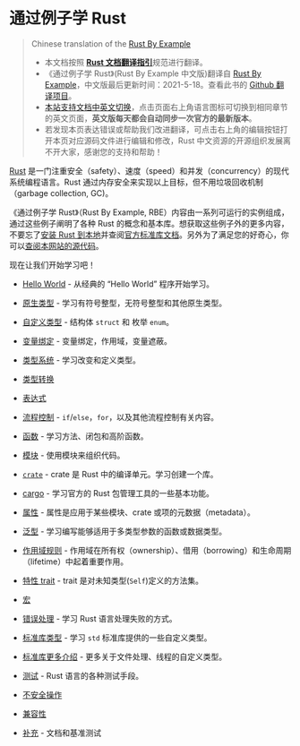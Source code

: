 # 通过例子学 Rust

> Chinese translation of the [Rust By Example][website]
>
> - 本文档按照 [**Rust 文档翻译指引**](https://rustwiki.org/zh-CN/rust-wiki/translate/rust-translation-guide.html)规范进行翻译。<br>
> - 《通过例子学 Rust》(Rust By Example 中文版)翻译自 [Rust By Example][website]，中文版最后更新时间：2021-5-18。查看此书的 [Github 翻译项目][home]。<br>
> - <a href="https://rustwiki.org/zh-CN/rust-by-example">本站支持文档中英文切换</a>，点击页面右上角语言图标可切换到相同章节的英文页面，**英文版每天都会自动同步一次官方的最新版本**。
> - 若发现本页表达错误或帮助我们改进翻译，可点击右上角的编辑按钮打开本页对应源码文件进行编辑和修改，Rust 中文资源的开源组织发展离不开大家，感谢您的支持和帮助！

[Rust][rust] 是一门注重安全（safety）、速度（speed）和并发（concurrency）的现代系统编程语言。Rust 通过内存安全来实现以上目标，但不用垃圾回收机制（garbage collection, GC)。

《通过例子学 Rust》（Rust By Example, RBE）内容由一系列可运行的实例组成，通过这些例子阐明了各种 Rust 的概念和基本库。想获取这些例子外的更多内容，不要忘了[安装 Rust 到本地][install]并查阅[官方标准库文档][std]。另外为了满足您的好奇心，你可以[查阅本网站的源代码][home]。

现在让我们开始学习吧！

- [Hello World](rust-tutorial/docs/hello.md) - 从经典的 “Hello World” 程序开始学习。

- [原生类型](rust-tutorial/docs/primitives.md) - 学习有符号整型，无符号整型和其他原生类型。

- [自定义类型](rust-tutorial/docs/custom_types.md) - 结构体 `struct` 和 枚举 `enum`。

- [变量绑定](rust-tutorial/docs/variable_bindings.md) - 变量绑定，作用域，变量遮蔽。

- [类型系统](rust-tutorial/docs/types.md) - 学习改变和定义类型。

- [类型转换](rust-tutorial/docs/conversion.md)

- [表达式](rust-tutorial/docs/expression.md)

- [流程控制](rust-tutorial/docs/flow_control.md) - `if`/`else`，`for`，以及其他流程控制有关内容。

- [函数](rust-tutorial/docs/fn.md) - 学习方法、闭包和高阶函数。

- [模块](rust-tutorial/docs/mod.md) - 使用模块来组织代码。

- [`crate`](rust-tutorial/docs/crates.md) - crate 是 Rust 中的编译单元。学习创建一个库。

- [cargo](rust-tutorial/docs/cargo.md) - 学习官方的 Rust 包管理工具的一些基本功能。

- [属性](rust-tutorial/docs/attribute.md) - 属性是应用于某些模块、crate 或项的元数据（metadata）。

- [泛型](rust-tutorial/docs/generics.md) - 学习编写能够适用于多类型参数的函数或数据类型。

- [作用域规则](rust-tutorial/docs/scope.md) - 作用域在所有权（ownership）、借用（borrowing）和生命周期（lifetime）中起着重要作用。

- [特性 trait](rust-tutorial/docs/trait.md) - trait 是对未知类型(`Self`)定义的方法集。

- [宏](rust-tutorial/docs/macros.md)

- [错误处理](rust-tutorial/docs/error.md) - 学习 Rust 语言处理失败的方式。

- [标准库类型](rust-tutorial/docs/std.md) - 学习 `std` 标准库提供的一些自定义类型。

- [标准库更多介绍](rust-tutorial/docs/std_misc.md) - 更多关于文件处理、线程的自定义类型。

- [测试](rust-tutorial/docs/testing.md) - Rust 语言的各种测试手段。

- [不安全操作](rust-tutorial/docs/unsafe.md)

- [兼容性](rust-tutorial/docs/compatibility.md)

- [补充](rust-tutorial/docs/meta.md) - 文档和基准测试

[website]: https://doc.rust-lang.org/rust-by-example/
[rust]: http://www.rust-lang.org/
[install]: https://www.rust-lang.org/tools/install
[std]: http://doc.rust-lang.org/std/
[home]: https://github.com/rust-lang-cn/rust-by-example-cn

